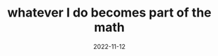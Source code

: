 ---
title: "whatever I do becomes part of the math"
date: 2022-11-12
related:
  - whatever we do becomes part of the math
  - there is a symbol that represents me
tags:
  - whatever you do becomes part of the math
  - the power you have is to know that a moment exists
  - Fragment
---